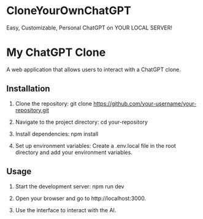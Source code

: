 # CloneYourOwnChatGPT
Easy, Customizable, Personal ChatGPT on YOUR LOCAL SERVER!
# My ChatGPT Clone

A web application that allows users to interact with a ChatGPT clone. 

## Installation

1. Clone the repository:
git clone https://github.com/your-username/your-repository.git

2. Navigate to the project directory: 
cd your-repository

3. Install dependencies:
npm install

4. Set up environment variables:
Create a .env.local file in the root directory and add your environment variables.


## Usage

1. Start the development server:
npm run dev

2. Open your browser and go to http://localhost:3000.

3. Use the interface to interact with the AI.
